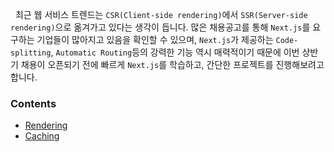 
&nbsp;&nbsp;최근 웹 서비스 트렌드는 `CSR(Client-side rendering)`에서 `SSR(Server-side rendering)`으로 옮겨가고 있다는 생각이 듭니다. 많은 채용공고를 통해 `Next.js`를 요구하는 기업들이 많아지고 있음을 확인할 수 있으며, `Next.js`가 제공하는 `Code-splitting`, `Automatic Routing`등의 강력한 기능 역시 매력적이기 때문에 이번 상반기 채용이 오픈되기 전에 빠르게 `Next.js`를 학습하고, 간단한 프로젝트를 진행해보려고 합니다.

### Contents
- [Rendering](./Rendering)
- [Caching](./Caching)